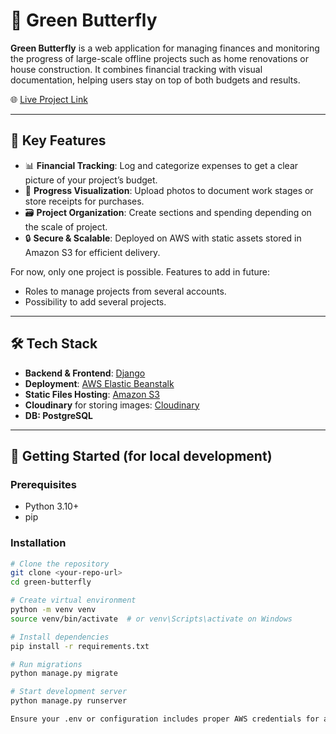 # 🦋 Green Butterfly

**Green Butterfly** is a web application for managing finances and monitoring the progress of large-scale offline projects such as home renovations or house construction. It combines financial tracking with visual documentation, helping users stay on top of both budgets and results.

🌐 [Live Project Link](http://env-greenbutterfly.eba-wm879vm3.us-east-1.elasticbeanstalk.com/)

---

## 🧰 Key Features

- 📊 **Financial Tracking**: Log and categorize expenses to get a clear picture of your project’s budget.
- 📸 **Progress Visualization**: Upload photos to document work stages or store receipts for purchases.
- 🗃️ **Project Organization**: Create sections and spending depending on the scale of project.
- 🔒 **Secure & Scalable**: Deployed on AWS with static assets stored in Amazon S3 for efficient delivery.

For now, only one project is possible.
Features to add in future:
- Roles to manage projects from several accounts.
- Possibility to add several projects.

---

## 🛠 Tech Stack

- **Backend & Frontend**: [Django](https://www.djangoproject.com/)
- **Deployment**: [AWS Elastic Beanstalk](https://aws.amazon.com/elasticbeanstalk/)
- **Static Files Hosting**: [Amazon S3](https://aws.amazon.com/s3/)
- **Cloudinary** for storing images: [Cloudinary](https://cloudinary.com/)
- **DB: PostgreSQL**

---

## 🚀 Getting Started (for local development)

### Prerequisites

- Python 3.10+
- pip

### Installation

```bash
# Clone the repository
git clone <your-repo-url>
cd green-butterfly

# Create virtual environment
python -m venv venv
source venv/bin/activate  # or venv\Scripts\activate on Windows

# Install dependencies
pip install -r requirements.txt

# Run migrations
python manage.py migrate

# Start development server
python manage.py runserver

Ensure your .env or configuration includes proper AWS credentials for access.